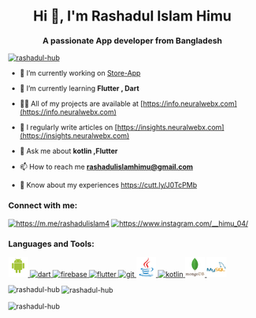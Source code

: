 <h1 align="center">Hi 👋, I'm Rashadul Islam Himu</h1>
<h3 align="center">A passionate App developer from Bangladesh</h3>

<p align="left"> <a href="https://github.com/ryo-ma/github-profile-trophy"><img src="https://github-profile-trophy.vercel.app/?username=rashadul-hub" alt="rashadul-hub" /></a> </p>

- 🔭 I’m currently working on [Store-App](https://github.com/Rashadul-hub/store-app-flutter.git)

- 🌱 I’m currently learning **Flutter , Dart**

- 👨‍💻 All of my projects are available at [https://info.neuralwebx.com](https://info.neuralwebx.com)

- 📝 I regularly write articles on [https://insights.neuralwebx.com](https://insights.neuralwebx.com)

- 💬 Ask me about **kotlin ,Flutter**

- 📫 How to reach me **rashadulislamhimu@gmail.com**

- 📄 Know about my experiences https://cutt.ly/J0TcPMb

<h3 align="left">Connect with me:</h3>
<p align="left">
<a href="https://fb.com/https://m.me/rashadulislam4" target="blank"><img align="center" src="https://raw.githubusercontent.com/rahuldkjain/github-profile-readme-generator/master/src/images/icons/Social/facebook.svg" alt="https://m.me/rashadulislam4" height="30" width="40" /></a>
<a href="https://instagram.com/https://www.instagram.com/__himu_04/" target="blank"><img align="center" src="https://raw.githubusercontent.com/rahuldkjain/github-profile-readme-generator/master/src/images/icons/Social/instagram.svg" alt="https://www.instagram.com/__himu_04/" height="30" width="40" /></a>
</p>

<h3 align="left">Languages and Tools:</h3>
<p align="left"> <a href="https://developer.android.com" target="_blank" rel="noreferrer"> <img src="https://raw.githubusercontent.com/devicons/devicon/master/icons/android/android-original-wordmark.svg" alt="android" width="40" height="40"/> </a> <a href="https://dart.dev" target="_blank" rel="noreferrer"> <img src="https://www.vectorlogo.zone/logos/dartlang/dartlang-icon.svg" alt="dart" width="40" height="40"/> </a> <a href="https://firebase.google.com/" target="_blank" rel="noreferrer"> <img src="https://www.vectorlogo.zone/logos/firebase/firebase-icon.svg" alt="firebase" width="40" height="40"/> </a> <a href="https://flutter.dev" target="_blank" rel="noreferrer"> <img src="https://www.vectorlogo.zone/logos/flutterio/flutterio-icon.svg" alt="flutter" width="40" height="40"/> </a> <a href="https://git-scm.com/" target="_blank" rel="noreferrer"> <img src="https://www.vectorlogo.zone/logos/git-scm/git-scm-icon.svg" alt="git" width="40" height="40"/> </a> <a href="https://www.java.com" target="_blank" rel="noreferrer"> <img src="https://raw.githubusercontent.com/devicons/devicon/master/icons/java/java-original.svg" alt="java" width="40" height="40"/> </a> <a href="https://kotlinlang.org" target="_blank" rel="noreferrer"> <img src="https://www.vectorlogo.zone/logos/kotlinlang/kotlinlang-icon.svg" alt="kotlin" width="40" height="40"/> </a> <a href="https://www.mongodb.com/" target="_blank" rel="noreferrer"> <img src="https://raw.githubusercontent.com/devicons/devicon/master/icons/mongodb/mongodb-original-wordmark.svg" alt="mongodb" width="40" height="40"/> </a> <a href="https://www.mysql.com/" target="_blank" rel="noreferrer"> <img src="https://raw.githubusercontent.com/devicons/devicon/master/icons/mysql/mysql-original-wordmark.svg" alt="mysql" width="40" height="40"/> </a> </p>

<p><img align="left" src="https://github-readme-stats.vercel.app/api/top-langs?username=rashadul-hub&show_icons=true&theme=tokyonight&locale=en&layout=compact" alt="rashadul-hub" /></p>

<p>&nbsp;<img align="center" src="https://github-readme-stats.vercel.app/api?username=rashadul-hub&show_icons=true&theme=tokyonight&locale=en" alt="rashadul-hub" /></p>

<p><img align="center" src="https://github-readme-streak-stats.herokuapp.com/?user=rashadul-hub&theme=dark" alt="rashadul-hub" /></p>
